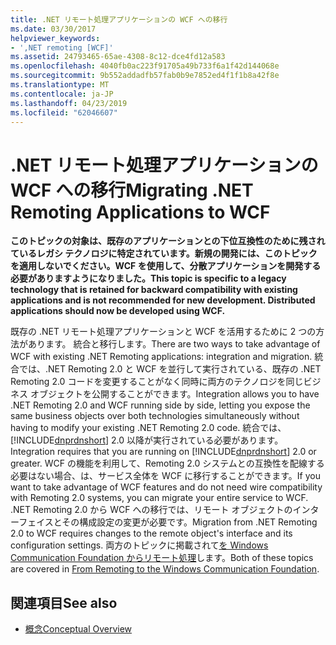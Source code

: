 ```yaml
---
title: .NET リモート処理アプリケーションの WCF への移行
ms.date: 03/30/2017
helpviewer_keywords:
- ',NET remoting [WCF]'
ms.assetid: 24793465-65ae-4308-8c12-dce4fd12a583
ms.openlocfilehash: 4040fb0ac223f91705a49b733f6a1f42d144068e
ms.sourcegitcommit: 9b552addadfb57fab0b9e7852ed4f1f1b8a42f8e
ms.translationtype: MT
ms.contentlocale: ja-JP
ms.lasthandoff: 04/23/2019
ms.locfileid: "62046607"
---
```

# <a name="migrating-net-remoting-applications-to-wcf"></a><span data-ttu-id="09ac4-102">.NET リモート処理アプリケーションの WCF への移行</span><span class="sxs-lookup"><span data-stu-id="09ac4-102">Migrating .NET Remoting Applications to WCF</span></span>
<span data-ttu-id="09ac4-103">**このトピックの対象は、既存のアプリケーションとの下位互換性のために残されているレガシ テクノロジに特定されています。新規の開発には、このトピックを適用しないでください。WCF を使用して、分散アプリケーションを開発する必要がありますようになりました。**</span><span class="sxs-lookup"><span data-stu-id="09ac4-103">**This topic is specific to a legacy technology that is retained for backward compatibility with existing applications and is not recommended for new development. Distributed applications should now be developed using WCF.**</span></span>  
  
 <span data-ttu-id="09ac4-104">既存の .NET リモート処理アプリケーションと WCF を活用するために 2 つの方法があります。 統合と移行します。</span><span class="sxs-lookup"><span data-stu-id="09ac4-104">There are two ways to take advantage of WCF with existing .NET Remoting applications: integration and migration.</span></span> <span data-ttu-id="09ac4-105">統合では、.NET Remoting 2.0 と WCF を並行して実行されている、既存の .NET Remoting 2.0 コードを変更することがなく同時に両方のテクノロジを同じビジネス オブジェクトを公開することができます。</span><span class="sxs-lookup"><span data-stu-id="09ac4-105">Integration allows you to have .NET Remoting 2.0 and WCF running side by side, letting you expose the same business objects over both technologies simultaneously without having to modify your existing .NET Remoting 2.0 code.</span></span> <span data-ttu-id="09ac4-106">統合では、[!INCLUDE[dnprdnshort](../../../../includes/dnprdnshort-md.md)] 2.0 以降が実行されている必要があります。</span><span class="sxs-lookup"><span data-stu-id="09ac4-106">Integration requires that you are running on [!INCLUDE[dnprdnshort](../../../../includes/dnprdnshort-md.md)] 2.0 or greater.</span></span> <span data-ttu-id="09ac4-107">WCF の機能を利用して、Remoting 2.0 システムとの互換性を配線する必要はない場合、は、サービス全体を WCF に移行することができます。</span><span class="sxs-lookup"><span data-stu-id="09ac4-107">If you want to take advantage of WCF features and do not need wire compatibility with Remoting 2.0 systems, you can migrate your entire service to WCF.</span></span> <span data-ttu-id="09ac4-108">.NET Remoting 2.0 から WCF への移行では、リモート オブジェクトのインターフェイスとその構成設定の変更が必要です。</span><span class="sxs-lookup"><span data-stu-id="09ac4-108">Migration from .NET Remoting 2.0 to WCF requires changes to the remote object's interface and its configuration settings.</span></span> <span data-ttu-id="09ac4-109">両方のトピックに掲載されて[を Windows Communication Foundation からリモート処理](https://go.microsoft.com/fwlink/?LinkId=74403)します。</span><span class="sxs-lookup"><span data-stu-id="09ac4-109">Both of these topics are covered in [From Remoting to the Windows Communication Foundation](https://go.microsoft.com/fwlink/?LinkId=74403).</span></span>  
  
## <a name="see-also"></a><span data-ttu-id="09ac4-110">関連項目</span><span class="sxs-lookup"><span data-stu-id="09ac4-110">See also</span></span>

- [<span data-ttu-id="09ac4-111">概念</span><span class="sxs-lookup"><span data-stu-id="09ac4-111">Conceptual Overview</span></span>](../../../../docs/framework/wcf/conceptual-overview.md)
